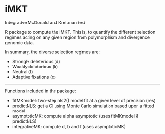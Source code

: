 # iMKT
Integrative McDonald and Kreitman test

R package to compute the iMKT. This is, to quantify the different selection regimes acting on any given region from polymorphism and divergence genomic data.

In summary, the diverse selection regimes are:

   - Strongly deleterious (d)
   - Weakly deleterious (b)
   - Neutral (f)
   - Adaptive fixations (α)

-----------------------------------------------------------

Functions included in the package:

   - fitMKmodel: two-step nls2() model fit at a given level of precision (res)
   - predictNLS: get a CI using Monte Carlo simulation based upon a fitted model
   - asymptoticMK: compute alpha asymptotic (uses fitMKmodel & predictNLS)
   - integrativeMK: compute d, b and f (uses asymptoticMK)
